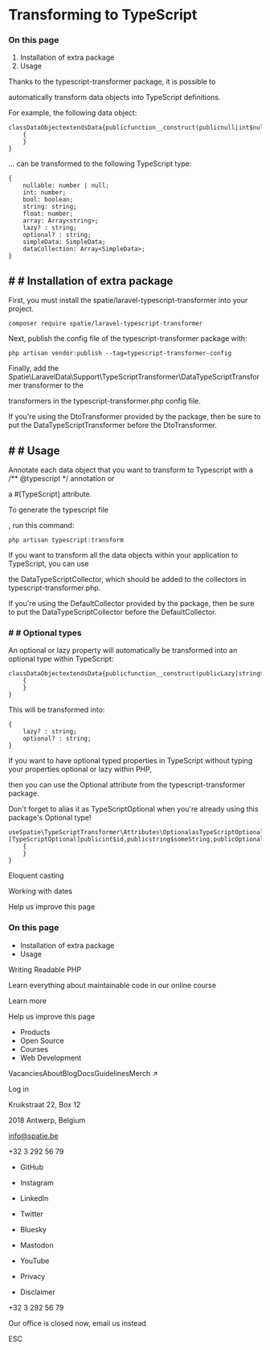 # Transforming to TypeScript

### On this page

1. Installation of extra package
2. Usage

Thanks to the typescript-transformer package, it is possible to

automatically transform data objects into TypeScript definitions.

For example, the following data object:

```
classDataObjectextendsData{publicfunction__construct(publicnull|int$nullable,publicint$int,publicbool$bool,publicstring$string,publicfloat$float,/**@varstring[]*/publicarray$array,publicLazy|string$lazy,publicOptional|string$optional,publicSimpleData$simpleData,/**@var\Spatie\LaravelData\Tests\Fakes\SimpleData[]*/publicDataCollection$dataCollection,)
    {
    }
}
```

... can be transformed to the following TypeScript type:

```
{
    nullable: number | null;
    int: number;
    bool: boolean;
    string: string;
    float: number;
    array: Array<string>;
    lazy? : string;
    optional? : string;
    simpleData: SimpleData;
    dataCollection: Array<SimpleData>;
}
```

## # # Installation of extra package

First, you must install the spatie/laravel-typescript-transformer into your project.

```
composer require spatie/laravel-typescript-transformer
```

Next, publish the config file of the typescript-transformer package with:

```
php artisan vendor:publish --tag=typescript-transformer-config
```

Finally, add the Spatie\LaravelData\Support\TypeScriptTransformer\DataTypeScriptTransformer transformer to the

transformers in the typescript-transformer.php config file.

If you're using the DtoTransformer provided by the package, then be sure to put the DataTypeScriptTransformer before the DtoTransformer.

## # # Usage

Annotate each data object that you want to transform to Typescript with a /** @typescript */ annotation or

a #[TypeScript] attribute.

To generate the typescript file

, run this command:

```
php artisan typescript:transform
```

If you want to transform all the data objects within your application to TypeScript, you can use

the DataTypeScriptCollector, which should be added to the collectors in typescript-transformer.php.

If you're using the DefaultCollector provided by the package, then be sure to put the DataTypeScriptCollector before the DefaultCollector.

### # # Optional types

An optional or lazy property will automatically be transformed into an optional type within TypeScript:

```
classDataObjectextendsData{publicfunction__construct(publicLazy|string$lazy,publicOptional|string$optional,)
    {
    }
}
```

This will be transformed into:

```
{
    lazy? : string;
    optional? : string;
}
```

If you want to have optional typed properties in TypeScript without typing your properties optional or lazy within PHP,

then you can use the Optional attribute from the typescript-transformer package.

Don't forget to alias it as TypeScriptOptional when you're already using this package's Optional type!

```
useSpatie\TypeScriptTransformer\Attributes\OptionalasTypeScriptOptional;classDataObjectextendsData{publicfunction__construct(#[TypeScriptOptional]publicint$id,publicstring$someString,publicOptional|string$optional,)
    {
    }
}
```

Eloquent casting

Working with dates

Help us improve this page

### On this page

- Installation of extra package
- Usage

Writing Readable PHP

Learn everything about maintainable code in our online course

Learn more

Help us improve this page

- Products
- Open Source
- Courses
- Web Development

VacanciesAboutBlogDocsGuidelinesMerch ↗

Log in

Kruikstraat 22, Box 12

2018 Antwerp, Belgium

info@spatie.be

+32 3 292 56 79

- GitHub
- Instagram
- LinkedIn
- Twitter
- Bluesky
- Mastodon
- YouTube

- Privacy
- Disclaimer

+32 3 292 56 79

Our office is closed now, email us instead

ESC